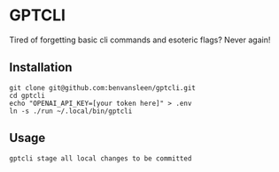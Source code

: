# GPTCLI

Tired of forgetting basic cli commands and esoteric flags? Never again!


## Installation

```shell
git clone git@github.com:benvansleen/gptcli.git
cd gptcli
echo "OPENAI_API_KEY=[your token here]" > .env
ln -s ./run ~/.local/bin/gptcli
```

## Usage

```shell
gptcli stage all local changes to be committed
```
